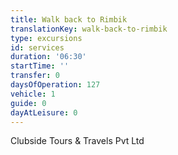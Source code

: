 ```yaml
---
title: Walk back to Rimbik
translationKey: walk-back-to-rimbik
type: excursions
id: services
duration: '06:30'
startTime: ''
transfer: 0
daysOfOperation: 127
vehicle: 1
guide: 0
dayAtLeisure: 0
---
```

Clubside Tours & Travels Pvt Ltd